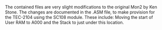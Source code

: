 The contained files are very slight modifications to the original Mon2 by Ken Stone.
The changes are documented in the .ASM file, to make provision for the TEC-2104 using the SC108 module.
These include: Moving the start of User RAM to A000 and the Stack to just under this location.
